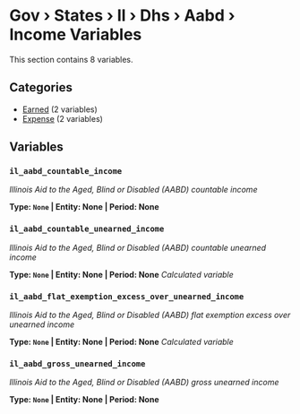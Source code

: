 # Gov › States › Il › Dhs › Aabd › Income Variables

This section contains 8 variables.

## Categories

- [Earned](earned/index.md) (2 variables)
- [Expense](expense/index.md) (2 variables)

## Variables

### `il_aabd_countable_income`
*Illinois Aid to the Aged, Blind or Disabled (AABD) countable income*

**Type: `None` | Entity: None | Period: None**

### `il_aabd_countable_unearned_income`
*Illinois Aid to the Aged, Blind or Disabled (AABD) countable unearned income*

**Type: `None` | Entity: None | Period: None**
*Calculated variable*

### `il_aabd_flat_exemption_excess_over_unearned_income`
*Illinois Aid to the Aged, Blind or Disabled (AABD) flat exemption excess over unearned income*

**Type: `None` | Entity: None | Period: None**
*Calculated variable*

### `il_aabd_gross_unearned_income`
*Illinois Aid to the Aged, Blind or Disabled (AABD) gross unearned income*

**Type: `None` | Entity: None | Period: None**
